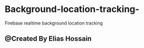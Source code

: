 # Background-location-tracking-
Firebase realtime background location tracking <br>
<h2>@Created By Elias Hossain</h2>

